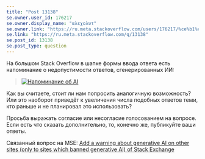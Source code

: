 ```yaml
---
title: "Post 13138"
se.owner.user_id: 176217
se.owner.display_name: "αλεχολυτ"
se.owner.link: "https://ru.meta.stackoverflow.com/users/176217/%ce%b1%ce%bb%ce%b5%cf%87%ce%bf%ce%bb%cf%85%cf%84"
se.link: "https://ru.meta.stackoverflow.com/q/13138"
se.post_id: 13138
se.post_type: question
---
```

<p>На большом Stack Overflow в шапке формы ввода ответа есть напоминание о недопустимости ответов, сгенерированных ИИ:</p>
<blockquote>
<p><a href="https://i.stack.imgur.com/uyihy.png" rel="nofollow noreferrer"><img src="https://i.stack.imgur.com/uyihy.png" alt="Напоминание об AI" /></a></p>
</blockquote>
<p>Как вы считаете, стоит ли нам попросить аналогичную возможность? Или это наоборот приведёт к увеличения числа подобных ответов теми, кто раньше и не планировал это использовать?</p>
<p>Просьба выражать согласие или несогласие голосованием на вопросе. Если есть что сказать дополнительно, то, конечно же, публикуйте ваши ответы.</p>
<p>Связанный вопрос на MSE: <a href="https://meta.stackexchange.com/q/394512/339911">Add a warning about generative AI on other sites (only to sites which banned generative AI) of Stack Exchange</a></p>
